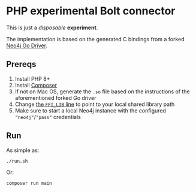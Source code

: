 # PHP experimental Bolt connector

This is just a _disposable_ **experiment**.

The implementation is based on the generated C bindings from a forked [Neo4j Go Driver](https://github.com/2hdddg/neo4j-go-driver/tree/cspike).

## Prereqs

 1. Install PHP 8+
 1. Install [Composer](https://getcomposer.org/download/)
 1. If not on Mac OS, generate the `.so` file based on the instructions of the aforementioned forked Go driver 
 1. Change [the `FFI_LIB` line](./libneo4j.h) to point to your local shared library path
 1. Make sure to start a local Neo4j instance with the configured `"neo4j"`/`"pass"` credentials

## Run

As simple as:
```shell
./run.sh
```

Or:
```shell
composer run main
```